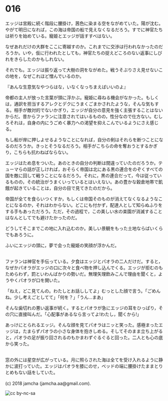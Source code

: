 # 016

エッジは宮殿に続く階段に腰掛け，茜色に染まる空をながめていた。陽が沈む。やがて明日になれば，この海は帝国の船で見えなくなるだろう。すでに神官たちは祈りを始めている。寵姫とエッジが話すすべはない。  

なぜあれだけの大群をここに寄越すのか。これまでに交渉は行われなかったのだろうか。いや，仮に行われたとしても，神官たちの捉えどころのない返事にしびれをきらしたのかもしれない。  

それでも。エッジは振り返って大樹の洞をながめた。戦うそぶりさえ見せないこの地を，なぜこれほど憎んでいるのか。  

『あんな生意気なやつらはな，いなくなっちまえばいいのよ』  

帝都の主人が放った言葉が頭に浮かぶ。寵姫に尋ねる機会がなかった。もしくは，通訳を担当するアレクとデクにうまくごまかされたような，そんな気もする。相手が敵対的でないかぎり，エッジが自分の意見を強く主張することはないからだ。昔からファランに注意されてはいるものの，性分なので仕方ない。むしろそれは，自身の内にうごめく暴力への渇望を抑えこんでいるようにさえ感じる。  

もし船が岸に押しよせるようなことになれば，自分の剣はそれらを断つことになるのだろうか。きっとそうなるだろう。相手がこちらの命を奪おうとするかぎり，こちらも抗わねばならない。  

エッジはため息をついた。あのときの自分の判断は間違っていたのだろうか。テューマらの話が正しければ，おそらく帝国は北にある黒の連合をのぞくすべての国を敵に回して戦うことになるだろう。それに，黒の連合だって，今は従っているものの，その統治がうまくいっているとはいえない。あの豊かな穀倉地帯で飢餓が起きていることは，自分の目で見てきたのだから。  

帝国が全てを食らいつくすか，もしくは帝国そのものが消えてなくなるようなことになるのか，それはわからない。どこにも付かず，配達人として知らぬふりをする手もあっただろう。ただ，その過程で，この美しい水の楽園が消滅することはなんとしてでも避けたかったのだ。  

どうしてそこまでこの地に入れ込むのか。美しい景観をもった土地ならばいくらでもあろうに。  

ふいにエッジの頭に，夢で会った寵姫の笑顔が浮かんだ。  

<br>  
ファランは神官を手伝っている。夕食はエッジとパオラの二人だけだ。すると，なぜかパオラがエッジの口に次々と食べ物を押し込んでくる。エッジが拒むのもためらわず，罰といわんばかりの勢いだ。無理矢理飲みこんで理由を聞くと，ようやくパオラが口を開いた。  

「ねえ，どこ見てんの。わたしとお話ししてよ」むっとした顔で言う。「ごめんね。少し考えごとしてて」「何を？」「うん…まあ」  

そんな歯切れの悪い返事が続く。するとパオラが急にエッジの耳をひっぱり，その穴に直接叫んだ。「心配事があるなら言ってよ!わたし，聞くから!」  

あっけにとられるエッジ。そんな顔を見てパオラはニッと笑った。感極まったエッジは，たまらずパオラの小さな身体を抱きしめる。そしてそのまま立ち上がると，パオラの足が振り回されるのもかまわずぐるぐると回った。二人とも心の底から笑った。  

<br>  
窓の外には星空が広がっている。月に照らされた海は全てを受け入れるように静かに波打っていた。エッジはパオラを膝にのせ，ベッドの端に腰掛けたままとりとめもない話をしていた。  

<br>  
<br>  
(c) 2018 jamcha (jamcha.aa@gmail.com).  

![cc by-nc-sa](http://i.creativecommons.org/l/by-nc-sa/4.0/88x31.png)
